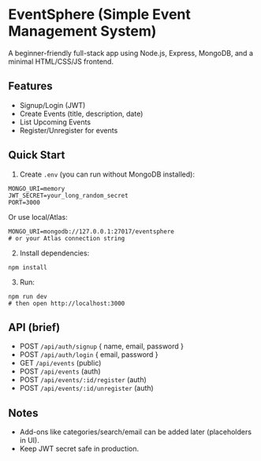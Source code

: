 # EventSphere (Simple Event Management System)

A beginner-friendly full-stack app using Node.js, Express, MongoDB, and a minimal HTML/CSS/JS frontend.

## Features
- Signup/Login (JWT)
- Create Events (title, description, date)
- List Upcoming Events
- Register/Unregister for events

## Quick Start

1. Create `.env` (you can run without MongoDB installed):
```
MONGO_URI=memory
JWT_SECRET=your_long_random_secret
PORT=3000
```
Or use local/Atlas:
```
MONGO_URI=mongodb://127.0.0.1:27017/eventsphere
# or your Atlas connection string
```

2. Install dependencies:
```
npm install
```

3. Run:
```
npm run dev
# then open http://localhost:3000
```

## API (brief)
- POST `/api/auth/signup` { name, email, password }
- POST `/api/auth/login` { email, password }
- GET `/api/events` (public)
- POST `/api/events` (auth)
- POST `/api/events/:id/register` (auth)
- POST `/api/events/:id/unregister` (auth)

## Notes
- Add-ons like categories/search/email can be added later (placeholders in UI).
- Keep JWT secret safe in production.
